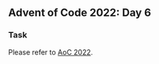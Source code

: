 ## Advent of Code 2022: Day 6
### Task
Please refer to [AoC 2022](https://adventofcode.com/2022/day/6).
